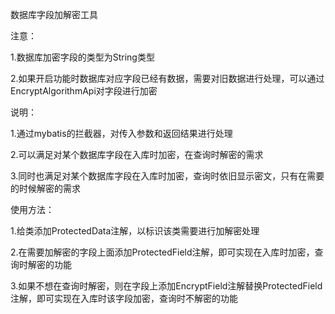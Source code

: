 数据库字段加解密工具 

注意：

1.数据库加密字段的类型为String类型

2.如果开启功能时数据库对应字段已经有数据，需要对旧数据进行处理，可以通过EncryptAlgorithmApi对字段进行加密

说明： 

1.通过mybatis的拦截器，对传入参数和返回结果进行处理 

2.可以满足对某个数据库字段在入库时加密，在查询时解密的需求 

3.同时也满足对某个数据库字段在入库时加密，查询时依旧显示密文，只有在需要的时候解密的需求

使用方法：

1.给类添加ProtectedData注解，以标识该类需要进行加解密处理

2.在需要加解密的字段上面添加ProtectedField注解，即可实现在入库时加密，查询时解密的功能

3.如果不想在查询时解密，则在字段上添加EncryptField注解替换ProtectedField注解，即可实现在入库时该字段加密，查询时不解密的功能
